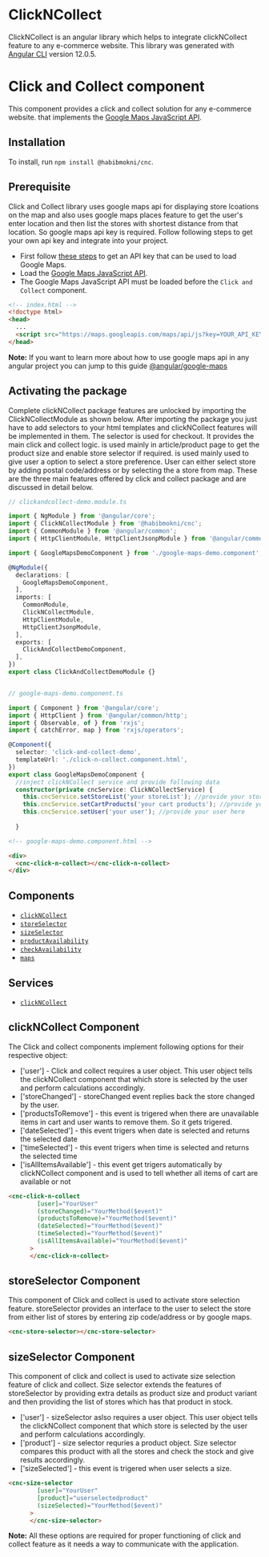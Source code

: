 # ClickNCollect

ClickNCollect is an angular library which helps to integrate clickNCollect feature to any e-commerce website.
This library was generated with [Angular CLI](https://github.com/angular/angular-cli) version 12.0.5.

# Click and Collect component

This component provides a click and collect solution for any e-commerce website. that implements the
[Google Maps JavaScript API](https://developers.google.com/maps/documentation/javascript/tutorial).

## Installation

To install, run `npm install @habibmokni/cnc`.

## Prerequisite

Click and Collect library uses google maps api for displaying store lcoations on the map and also uses google maps places feature to get the user's enter location and then list the stores with shortest distance from that location.
So google maps api key is required. Follow following steps to get your own api key and integrate into your project.
- First follow [these steps](https://developers.google.com/maps/gmp-get-started) to get an API key that can be used to load Google Maps.
- Load the [Google Maps JavaScript API](https://developers.google.com/maps/documentation/javascript/tutorial#Loading_the_Maps_API).
- The Google Maps JavaScript API must be loaded before the `Click and Collect` component.

```html
<!-- index.html -->
<!doctype html>
<head>
  ...
  <script src="https://maps.googleapis.com/maps/api/js?key=YOUR_API_KEY&libraries=places"></script>
</head>
```

**Note:**
If you want to learn more about how to use google maps api in any angular project you can jump to this guide [@angular/google-maps](https://github.com/angular/components/tree/master/src/google-maps)

## Activating the package

Complete clickNCollect package features are unlocked by importing the ClickNCollectModule as shown below. After importing the package you just have to add selectors to your html templates and clickNCollect features will be implemented in them. The <cnc-click-n-collect> selector is used for checkout. It provides the main click and collect logic. <cnc-size-selector> is used mainly in article/product page to get the product size and enable store selector if required. <cnc-store-selector> is used mainly used to give user a option to select a store preference. User can either select store by adding postal code/address or by selecting the a store from map. These are the three main features offered by click and collect package and are discussed in detail below.

```typescript
// clickandcollect-demo.module.ts

import { NgModule } from '@angular/core';
import { ClickNCollectModule } from '@habibmokni/cnc';
import { CommonModule } from '@angular/common';
import { HttpClientModule, HttpClientJsonpModule } from '@angular/common/http';

import { GoogleMapsDemoComponent } from './google-maps-demo.component';

@NgModule({
  declarations: [
    GoogleMapsDemoComponent,
  ],
  imports: [
    CommonModule,
    ClickNCollectModule,
    HttpClientModule,
    HttpClientJsonpModule,
  ],
  exports: [
    ClickAndCollectDemoComponent,
  ],
})
export class ClickAndCollectDemoModule {}


// google-maps-demo.component.ts

import { Component } from '@angular/core';
import { HttpClient } from '@angular/common/http';
import { Observable, of } from 'rxjs';
import { catchError, map } from 'rxjs/operators';

@Component({
  selector: 'click-and-collect-demo',
  templateUrl: './click-n-collect.component.html',
})
export class GoogleMapsDemoComponent {
  //inject clickNCollect service and provide following data
  constructor(private cncService: ClickNCollectService) {
    this.cncService.setStoreList('your storeList'); //provide your store list here
    this.cncService.setCartProducts('your cart products'); //provide your cart products here
    this.cncService.setUser('your user'); //provide your user here
      
  }
```

```html
<!-- google-maps-demo.component.html -->

<div>
  <cnc-click-n-collect></cnc-click-n-collect>
</div>
```

## Components

- [`clickNCollect`](./)
- [`storeSelector`](./storeSelector)
- [`sizeSelector`](./sizeSelector)
- [`productAvailability`](./productAvailability)
- [`checkAvailability`](./checkAvailability)
- [`maps`](./maps)

## Services

- [`clickNCollect`](./)


## clickNCollect Component

The Click and collect components implement following options for their respective object:
- ['user'] - Click and collect requires a user object. This user object tells the clickNCollect component that which store is selected by the user and perform calculations accordingly.
- ['storeChanged'] - storeChanged event replies back the store changed by the user.
- ['productsToRemove'] - this event is trigered when there are unavailable items in cart and user wants to remove them. So it gets trigered.
- ['dateSelected'] - this event trigers when date is selected and returns the selected date
- ['timeSelected'] - this event trigers when time is selected and returns the selected time
- ['isAllItemsAvailable'] - this event get trigers automatically by clickNCollect component and is used to tell whether all items of cart are available or not
```html
<cnc-click-n-collect
        [user]="YourUser"
        (storeChanged)="YourMethod($event)"
        (productsToRemove)="YourMethod($event)"
        (dateSelected)="YourMethod($event)"
        (timeSelected)="YourMethod($event)"
        (isAllItemsAvailable)="YourMethod($event)"
      >
      </cnc-click-n-collect>
```

## storeSelector Component

This component of Click and collect is used to activate store selection feature. storeSelector provides an interface to the user to select the store from either list of stores by entering zip code/address or by google maps.

```html
<cnc-store-selector></cnc-store-selector>
```

## sizeSelector Component

This component of click and collect is used to activate size selection feature of click and collect. Size selector extends the features of storeSelector by providing extra details as product size and product variant and then providing the list of stores which has that product in stock.
- ['user'] - sizeSelector aslso requires a user object. This user object tells the clickNCollect component that which store is selected by the user and perform calculations accordingly.
- ['product'] - size selector requries a product object. Size selector compares this product with all the stores and check the stock and give results accordingly.
- ['sizeSelected'] - this event is trigered when user selects a size.

```html
<cnc-size-selector
        [user]="YourUser"
        [product]="userselectedproduct"
        (sizeSelected)="YourMethod($event)"
      >
      </cnc-size-selector>
```

**Note:**
All these options are required for proper functioning of click and collect feature as it needs a way to communicate with the application.

